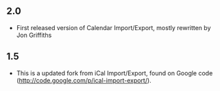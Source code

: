 ## 2.0
  * First released version of Calendar Import/Export, mostly rewritten by Jon Griffiths


## 1.5
  * This is a updated fork from iCal Import/Export, found on Google code (http://code.google.com/p/ical-import-export/). 
